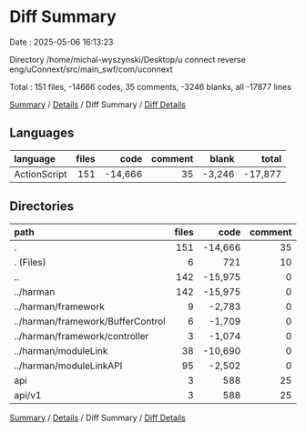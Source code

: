 # Diff Summary

Date : 2025-05-06 16:13:23

Directory /home/michal-wyszynski/Desktop/u connect reverse eng/uConnext/src/main_swf/com/uconnext

Total : 151 files,  -14666 codes, 35 comments, -3246 blanks, all -17877 lines

[Summary](results.md) / [Details](details.md) / Diff Summary / [Diff Details](diff-details.md)

## Languages
| language | files | code | comment | blank | total |
| :--- | ---: | ---: | ---: | ---: | ---: |
| ActionScript | 151 | -14,666 | 35 | -3,246 | -17,877 |

## Directories
| path | files | code | comment | blank | total |
| :--- | ---: | ---: | ---: | ---: | ---: |
| . | 151 | -14,666 | 35 | -3,246 | -17,877 |
| . (Files) | 6 | 721 | 10 | 62 | 793 |
| .. | 142 | -15,975 | 0 | -3,455 | -19,430 |
| ../harman | 142 | -15,975 | 0 | -3,455 | -19,430 |
| ../harman/framework | 9 | -2,783 | 0 | -337 | -3,120 |
| ../harman/framework/BufferControl | 6 | -1,709 | 0 | -194 | -1,903 |
| ../harman/framework/controller | 3 | -1,074 | 0 | -143 | -1,217 |
| ../harman/moduleLink | 38 | -10,690 | 0 | -1,713 | -12,403 |
| ../harman/moduleLinkAPI | 95 | -2,502 | 0 | -1,405 | -3,907 |
| api | 3 | 588 | 25 | 147 | 760 |
| api/v1 | 3 | 588 | 25 | 147 | 760 |

[Summary](results.md) / [Details](details.md) / Diff Summary / [Diff Details](diff-details.md)